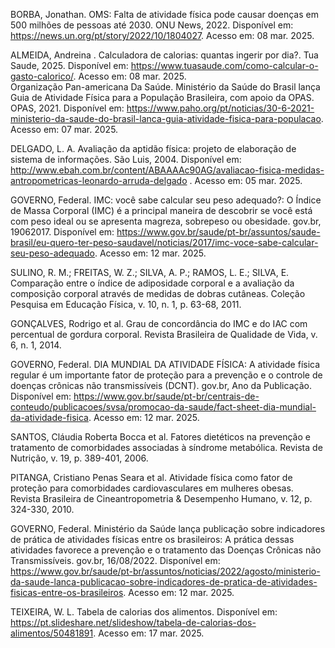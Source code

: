 BORBA, Jonathan. OMS: Falta de atividade física pode causar doenças em 500 milhões de pessoas até 2030. ONU News, 2022. Disponível em: https://news.un.org/pt/story/2022/10/1804027. Acesso em: 08 mar. 2025. 
 
ALMEIDA, Andreina . Calculadora de calorias: quantas ingerir por dia?. Tua Saude, 2025. Disponível em: https://www.tuasaude.com/como-calcular-o-gasto-calorico/. Acesso em: 08 mar. 2025.  
Organização Pan-americana Da Saúde. Ministério da Saúde do Brasil lança Guia de Atividade Física para a População Brasileira, com apoio da OPAS. OPAS, 2021. Disponível em: https://www.paho.org/pt/noticias/30-6-2021-ministerio-da-saude-do-brasil-lanca-guia-atividade-fisica-para-populacao. Acesso em: 07 mar. 2025. 
 
 
DELGADO, L. A. Avaliação da aptidão física: projeto de elaboração de sistema de informações. São Luis, 2004. Disponível em: http://www.ebah.com.br/content/ABAAAAc90AG/avaliacao-fisica-medidas-antropometricas-leonardo-arruda-delgado . Acesso em: 05 mar. 2025. 
 
GOVERNO, Federal. IMC: você sabe calcular seu peso adequado?: O Índice de Massa Corporal (IMC) é a principal maneira de descobrir se você está com peso ideal ou se apresenta magreza, sobrepeso ou obesidade. gov.br, 19062017. Disponível em: https://www.gov.br/saude/pt-br/assuntos/saude-brasil/eu-quero-ter-peso-saudavel/noticias/2017/imc-voce-sabe-calcular-seu-peso-adequado. Acesso em: 12 mar. 2025. 
 
SULINO, R. M.; FREITAS, W. Z.; SILVA, A. P.; RAMOS, L. E.; SILVA, E. Comparação entre o índice de adiposidade corporal e a avaliação da composição corporal através de medidas de dobras cutâneas. Coleção Pesquisa em Educação Física, v. 10, n. 1, p. 63-68, 2011. 
 
GONÇALVES, Rodrigo et al. Grau de concordância do IMC e do IAC com percentual de gordura corporal. Revista Brasileira de Qualidade de Vida, v. 6, n. 1, 2014. 
 
 
GOVERNO, Federal. DIA MUNDIAL DA ATIVIDADE FÍSICA: A atividade física regular é um importante fator de proteção para a prevenção e o controle de doenças crônicas não transmissíveis (DCNT). gov.br, Ano da Publicação. Disponível em: https://www.gov.br/saude/pt-br/centrais-de-conteudo/publicacoes/svsa/promocao-da-saude/fact-sheet-dia-mundial-da-atividade-fisica. Acesso em: 12 mar. 2025. 
 
SANTOS, Cláudia Roberta Bocca et al. Fatores dietéticos na prevenção e tratamento de comorbidades associadas à síndrome metabólica. Revista de Nutrição, v. 19, p. 389-401, 2006. 
 
PITANGA, Cristiano Penas Seara et al. Atividade física como fator de proteção para comorbidades cardiovasculares em mulheres obesas. Revista Brasileira de Cineantropometria & Desempenho Humano, v. 12, p. 324-330, 2010. 
 
GOVERNO, Federal. Ministério da Saúde lança publicação sobre indicadores de prática de atividades físicas entre os brasileiros: A prática dessas atividades favorece a prevenção e o tratamento das Doenças Crônicas não Transmissíveis. gov.br, 16/08/2022. Disponível em: https://www.gov.br/saude/pt-br/assuntos/noticias/2022/agosto/ministerio-da-saude-lanca-publicacao-sobre-indicadores-de-pratica-de-atividades-fisicas-entre-os-brasileiros. Acesso em: 12 mar. 2025. 
 
TEIXEIRA, W. L. Tabela de calorias dos alimentos. Disponível em: <https://pt.slideshare.net/slideshow/tabela-de-calorias-dos-alimentos/50481891>. Acesso em: 17 mar. 2025. 
